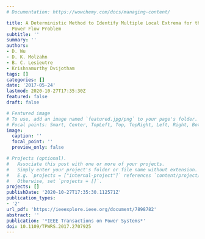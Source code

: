```yaml
---
# Documentation: https://wowchemy.com/docs/managing-content/

title: A Deterministic Method to Identify Multiple Local Extrema for the AC Optimal
  Power Flow Problem
subtitle: ''
summary: ''
authors:
- D. Wu
- D. K. Molzahn
- B. C. Lesieutre
- Krishnamurthy Dvijotham
tags: []
categories: []
date: '2017-05-24'
lastmod: 2020-10-27T17:35:30Z
featured: false
draft: false

# Featured image
# To use, add an image named `featured.jpg/png` to your page's folder.
# Focal points: Smart, Center, TopLeft, Top, TopRight, Left, Right, BottomLeft, Bottom, BottomRight.
image:
  caption: ''
  focal_point: ''
  preview_only: false

# Projects (optional).
#   Associate this post with one or more of your projects.
#   Simply enter your project's folder or file name without extension.
#   E.g. `projects = ["internal-project"]` references `content/project/deep-learning/index.md`.
#   Otherwise, set `projects = []`.
projects: []
publishDate: '2020-10-27T17:35:30.112571Z'
publication_types:
- '2'
url_pdf: 'https://ieeexplore.ieee.org/document/7898782'
abstract: ''
publication: '*IEEE Transactions on Power Systems*'
doi: 10.1109/TPWRS.2017.2707925
---
```

